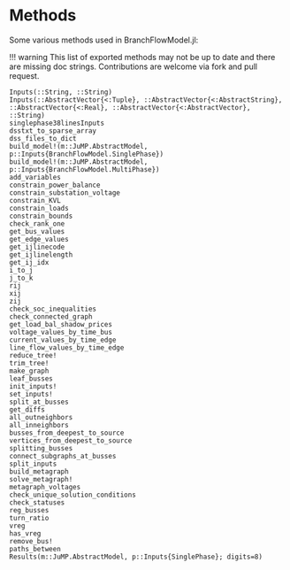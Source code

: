 # Methods
Some various methods used in BranchFlowModel.jl:

!!! warning
    This list of exported methods may not be up to date and there are missing doc strings.
    Contributions are welcome via fork and pull request.

```@docs
Inputs(::String, ::String)
Inputs(::AbstractVector{<:Tuple}, ::AbstractVector{<:AbstractString}, ::AbstractVector{<:Real}, ::AbstractVector{<:AbstractVector}, ::String)
singlephase38linesInputs
dsstxt_to_sparse_array 
dss_files_to_dict
build_model!(m::JuMP.AbstractModel, p::Inputs{BranchFlowModel.SinglePhase})
build_model!(m::JuMP.AbstractModel, p::Inputs{BranchFlowModel.MultiPhase})
add_variables
constrain_power_balance
constrain_substation_voltage
constrain_KVL
constrain_loads
constrain_bounds
check_rank_one
get_bus_values 
get_edge_values 
get_ijlinecode
get_ijlinelength
get_ij_idx
i_to_j 
j_to_k 
rij 
xij
zij
check_soc_inequalities
check_connected_graph
get_load_bal_shadow_prices
voltage_values_by_time_bus
current_values_by_time_edge
line_flow_values_by_time_edge
reduce_tree!
trim_tree!
make_graph
leaf_busses
init_inputs!
set_inputs!
split_at_busses
get_diffs
all_outneighbors
all_inneighbors
busses_from_deepest_to_source
vertices_from_deepest_to_source
splitting_busses
connect_subgraphs_at_busses
split_inputs
build_metagraph
solve_metagraph!
metagraph_voltages
check_unique_solution_conditions
check_statuses
reg_busses
turn_ratio
vreg
has_vreg
remove_bus!
paths_between
Results(m::JuMP.AbstractModel, p::Inputs{SinglePhase}; digits=8)
```